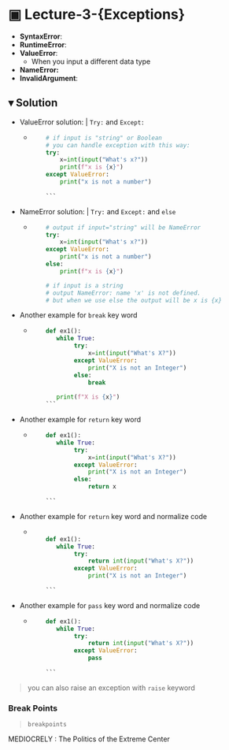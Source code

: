 # ▣ Lecture-3-{Exceptions}

* **SyntaxError**:
* **RuntimeError**:
* **ValueError**:
  * When you input a different data type
* **NameError:**
* **InvalidArgument**:

## **▾ Solution**

* ValueError solution: | `Try:` and `Except:`

  * ```python
        # if input is "string" or Boolean  
        # you can handle exception with this way:
        try:
            x=int(input("What's x?"))
            print(f"x is {x}")
        except ValueError:
            print("x is not a number")
        
        ```

* NameError solution: | `Try:` and `Except:` and `else`

  * ```python
        # output if input="string" will be NameError
        try:
            x=int(input("What's x?"))
        except ValueError:
            print("x is not a number")
        else:        
            print(f"x is {x}")

        # if input is a string    
        # output NameError: name 'x' is not defined. 
        # but when we use else the output will be x is {x}
    ```

* Another example for `break` key word

  * ```python
        def ex1():
           while True:
                try:
                    x=int(input("What's X?"))
                except ValueError:
                    print("X is not an Integer")
                else:        
                    break
             
           print(f"X is {x}")
        ```

* Another example for `return` key word
  
  * ```python
        def ex1():
           while True:
                try:
                    x=int(input("What's X?"))
                except ValueError:
                    print("X is not an Integer")
                else:        
                    return x
             
        ```

* Another example for `return` key word and normalize code
  
  * ```python

        def ex1():
           while True:
                try:
                    return int(input("What's X?"))
                except ValueError:
                    print("X is not an Integer")
            
        ```
* Another example for `pass` key word and normalize code
  
  * ```python
        def ex1():
           while True:
                try:
                    return int(input("What's X?"))
                except ValueError:
                    pass
            
        ```

> you can also raise an exception with `raise` keyword

### Break Points

> `breakpoints`

MEDIOCRELY : The Politics of the Extreme Center
